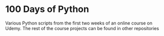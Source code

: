 # 100 Days of Python
Various Python scripts from the first two weeks of an online course on Udemy. The rest of the course projects can be found in other repositories
